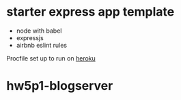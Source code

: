# starter express app template

* node with babel
* expressjs
* airbnb eslint rules

Procfile set up to run on [heroku](https://devcenter.heroku.com/articles/getting-started-with-nodejs#deploy-the-app)


# hw5p1-blogserver
